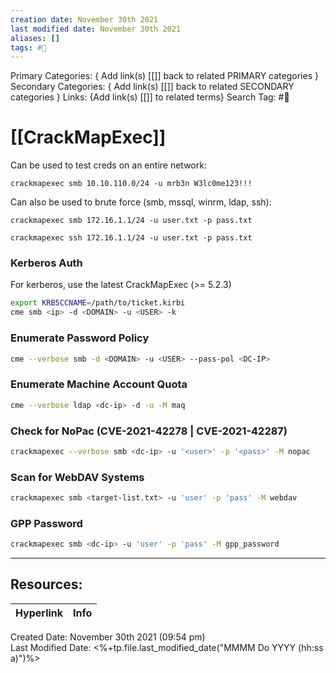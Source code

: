 ```yaml
---
creation date: November 30th 2021
last modified date: November 30th 2021
aliases: []
tags: #📖
---
```


Primary Categories: { Add link(s) [[]] back to related PRIMARY categories }
Secondary Categories:  { Add link(s) [[]] back to related SECONDARY categories }
Links: {Add link(s) [[]] to related terms}
Search Tag: #📖  

# [[CrackMapExec]]  

Can be used to test creds on an entire network:
```
crackmapexec smb 10.10.110.0/24 -u mrb3n W3lc0me123!!!
```

Can also be used to brute force (smb, mssql, winrm, ldap, ssh):
```
crackmapexec smb 172.16.1.1/24 -u user.txt -p pass.txt

crackmapexec ssh 172.16.1.1/24 -u user.txt -p pass.txt
```

### Kerberos Auth 
For kerberos, use the latest CrackMapExec (>= 5.2.3)
```bash
export KRB5CCNAME=/path/to/ticket.kirbi
cme smb <ip> -d <DOMAIN> -u <USER> -k 
```
### Enumerate Password Policy

```bash
cme --verbose smb -d <DOMAIN> -u <USER> --pass-pol <DC-IP>
```

### Enumerate Machine Account Quota 
```bash 
cme --verbose ldap <dc-ip> -d -u -M maq
```

### Check for NoPac (CVE-2021-42278 | CVE-2021-42287)
```bash
crackmapexec --verbose smb <dc-ip> -u '<user>' -p '<pass>' -M nopac
```

### Scan for WebDAV Systems
```bash 
crackmapexec smb <target-list.txt> -u 'user' -p 'pass' -M webdav
```

### GPP Password 
```bash 
crackmapexec smb <dc-ip> -u 'user' -p 'pass' -M gpp_password
```
___

## Resources:

| Hyperlink | Info |
| --------- | ---- |


Created Date: November 30th 2021 (09:54 pm)  
Last Modified Date: <%+tp.file.last_modified_date("MMMM Do YYYY (hh:ss a)")%>
